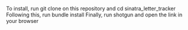 To install, run git clone on this repository and cd sinatra_letter_tracker
Following this, run bundle install
Finally, run shotgun and open the link in your browser
